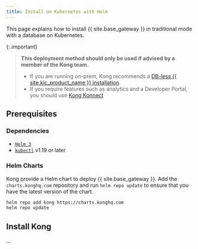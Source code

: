 ```yaml
---
title: Install on Kubernetes with Helm
---
```


This page explains how to install {{ site.base_gateway }} in traditional mode with a database on Kubernetes.

{:.important}
> **This deployment method should only be used if advised by a member of the Kong team.**
>
> * If you are running on-prem, Kong recommends a [DB-less {{ site.kic_product_name }} installation](/kubernetes-ingress-controller/latest/install/helm/).
> * If you require features such as analytics and a Developer Portal, you should use [Kong Konnect](https://cloud.konghq.com)

## Prerequisites

### Dependencies

- [`Helm 3`](https://helm.sh/)
- [`kubectl`](https://kubernetes.io/docs/tasks/tools/) v1.19 or later

### Helm Charts

Kong provide a Helm chart to deploy {{ site.base_gateway }}. Add the `charts.konghq.com` repository and run `helm repo update` to ensure that you have the latest version of the chart.

```bash
helm repo add kong https://charts.konghq.com
helm repo update
```

## Install Kong

...